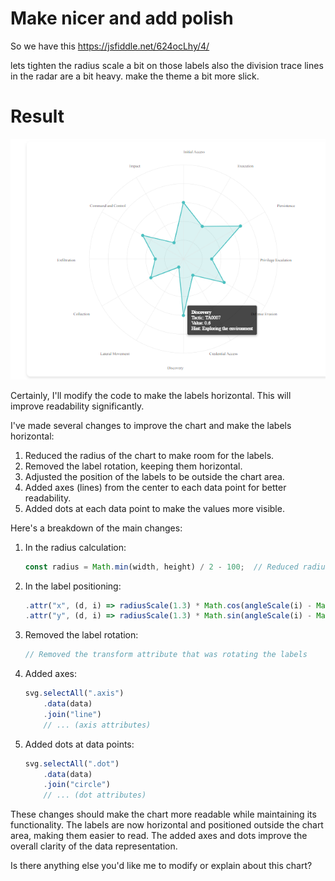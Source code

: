 # Make nicer and add polish

So we have this
https://jsfiddle.net/624ocLhy/4/



lets tighten the radius scale a bit on those labels
 also the division trace lines in the radar are a bit heavy. 
make the theme a bit more slick.

# Result


![result](radar04.PNG)

Certainly, I'll modify the code to make the labels horizontal. This will improve readability significantly.




I've made several changes to improve the chart and make the labels horizontal:

1. Reduced the radius of the chart to make room for the labels.
2. Removed the label rotation, keeping them horizontal.
3. Adjusted the position of the labels to be outside the chart area.
4. Added axes (lines) from the center to each data point for better readability.
5. Added dots at each data point to make the values more visible.

Here's a breakdown of the main changes:

1. In the radius calculation:
   ```javascript
   const radius = Math.min(width, height) / 2 - 100;  // Reduced radius to make room for labels
   ```

2. In the label positioning:
   ```javascript
   .attr("x", (d, i) => radiusScale(1.3) * Math.cos(angleScale(i) - Math.PI / 2))
   .attr("y", (d, i) => radiusScale(1.3) * Math.sin(angleScale(i) - Math.PI / 2))
   ```

3. Removed the label rotation:
   ```javascript
   // Removed the transform attribute that was rotating the labels
   ```

4. Added axes:
   ```javascript
   svg.selectAll(".axis")
       .data(data)
       .join("line")
       // ... (axis attributes)
   ```

5. Added dots at data points:
   ```javascript
   svg.selectAll(".dot")
       .data(data)
       .join("circle")
       // ... (dot attributes)
   ```

These changes should make the chart more readable while maintaining its functionality. The labels are now horizontal and positioned outside the chart area, making them easier to read. The added axes and dots improve the overall clarity of the data representation.

Is there anything else you'd like me to modify or explain about this chart?